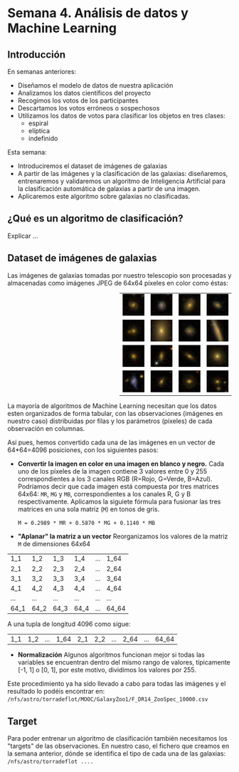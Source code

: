 # Semana 4. Análisis de datos y Machine Learning

## Introducción

En semanas anteriores:
* Diseñamos el modelo de datos de nuestra aplicación
* Analizamos los datos científicos del proyecto
* Recogimos los votos de los participantes
* Descartamos los votos erróneos o sospechosos
* Utilizamos los datos de votos para clasificar los objetos en tres clases:
    * espiral
    * elíptica
    * indefinido
    
Esta semana:
* Introduciremos el dataset de imágenes de galaxias
* A partir de las imágenes y la clasificación de las galaxias: 
diseñaremos, entrenaremos y validaremos un algoritmo
de Inteligencia Artificial para la clasificación automática de galaxias a partir de una imagen.
* Aplicaremos este algoritmo sobre galaxias no clasificadas.


## ¿Qué es un algoritmo de clasificación?

Explicar ...

## Dataset de imágenes de galaxias

Las imágenes de galaxias tomadas por nuestro telescopio son procesadas y almacenadas como 
imágenes JPEG de 64x64 píxeles en color como éstas:

<table style="width:50%; margin-left:auto" >
<tr>
<td><img src="../../_static/images/587726032770498738.jpg"/></td>
<td><img src="../../_static/images/587733397567176814.jpg"/></td>
<td><img src="../../_static/images/588018252689178934.jpg"/></td>
<td><img src="../../_static/images/587727179520409692.jpg"/></td>
</tr>
<tr>
<td><img src="../../_static/images/587733412053844080.jpg"/></td>
<td><img src="../../_static/images/588297864176599167.jpg"/></td>
<td><img src="../../_static/images/587731513691930797.jpg"/></td>
<td><img src="../../_static/images/587733604804067664.jpg"/></td>
</tr>
<tr>
<td><img src="../../_static/images/588848899381788857.jpg"/></td>
<td><img src="../../_static/images/587731872851820676.jpg"/></td>
<td><img src="../../_static/images/587735743156191523.jpg"/></td>
<td><img src="../../_static/images/588848899905028344.jpg"/></td>
</tr>
<tr>
<td><img src="../../_static/images/587732051093815414.jpg"/></td>
<td><img src="../../_static/images/587739406262337752.jpg"/></td>
<td><img src="../../_static/images/587732053234876853.jpg"/></td>
<td><img src="../../_static/images/587742774567043199.jpg"/></td>
</tr>
</table>

La mayoría de algoritmos de Machine Learning necesitan que los datos esten 
organizados de forma tabular, con las observaciones (imágenes en nuestro caso) distribuidas por filas
y los parámetros (píxeles) de cada observación en columnas.

Así pues, hemos convertido cada una de las imágenes en un vector de 64*64=4096 posiciones,
con los siguientes pasos:

* **Convertir la imagen en color en una imagen en blanco y negro.** Cada uno de los píxeles de la 
imagen contiene 3 valores entre 0 y 255 correspondientes a los 3 canales RGB (R=Rojo, G=Verde, 
B=Azul). Podríamos decir que cada imagen está compuesta por tres matrices 64x64: `MR`, `MG` y `MB`,
correspondientes a los canales R, G y B respectivamente. Aplicamos la siguiete fórmula para
fusionar las tres matrices en una sola matriz (`M`) en tonos de gris.

  ```
  M = 0.2989 * MR + 0.5870 * MG + 0.1140 * MB
  ```

* **"Aplanar" la matriz a un vector** Reorganizamos los valores de la matriz `M` de dimensiones 64x64

<table>
<tr><td>1_1</td><td>1_2</td><td>1_3</td><td>1_4</td><td>...</td><td>1_64</td></tr>
<tr><td>2_1</td><td>2_2</td><td>2_3</td><td>2_4</td><td>...</td><td>2_64</td></tr>
<tr><td>3_1</td><td>3_2</td><td>3_3</td><td>3_4</td><td>...</td><td>3_64</td></tr>
<tr><td>4_1</td><td>4_2</td><td>4_3</td><td>4_4</td><td>...</td><td>4_64</td></tr>
<tr><td>...</td><td>...</td><td>...</td><td>...</td><td>...</td><td>...</td></tr>
<tr><td>64_1</td><td>64_2</td><td>64_3</td><td>64_4</td><td>...</td><td>64_64</td></tr>
</table>

A una tupla de longitud 4096 como sigue:

<table><tr>
<td>1_1</td><td>1_2</td><td>...</td><td>1_64</td><td>2_1</td><td>2_2</td><td>...</td><td>2_64</td><td>...</td>
<td>64_64</td>
</tr></table>

* **Normalización** Algunos algoritmos funcionan mejor si todas las variables se encuentran dentro del mismo
rango de valores, típicamente [-1, 1] o [0, 1], por este motivo, dividimos los valores por 255.

Este procedimiento ya ha sido llevado a cabo para todas las imágenes y el resultado 
lo podéis encontrar en: `/nfs/astro/torradeflot/MOOC/GalaxyZoo1/F_DR14_ZooSpec_10000.csv`

## Target

Para poder entrenar un algoritmo de clasificación también necesitamos los "targets" de las observaciones.
En nuestro caso, el fichero que creamos en la semana anterior, dónde se identifica el tipo de cada una
de las galaxias: `/nfs/astro/torradeflot ....`


